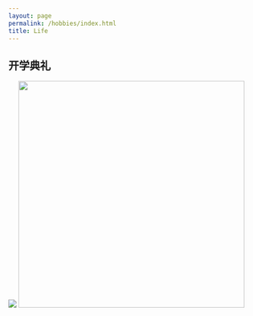 ```yaml
---
layout: page
permalink: /hobbies/index.html
title: Life
---
```




## 开学典礼

<img src="https://wangzhipeng2002.github.io/IMG_20211204_093607.jpg">
<img src="https://wangzhipeng2002.github.io/IMG_20211204_093155.jpg" class="floatpic" width="450" height="450">
